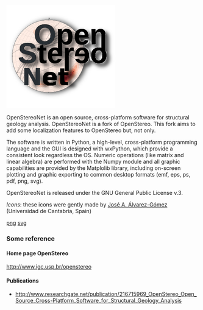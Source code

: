 ![openstereonet logo](openstereonet.png)

OpenStereoNet is an open source, cross-platform software for structural geology analysis.
OpenStereoNet is a fork of OpenStereo. This fork aims to add some localization features to OpenStereo but, not only.

The software is written in Python, a high-level, cross-platform programming language and 
the GUI is designed with wxPython, which provide a consistent look regardless the OS. 
Numeric operations (like matrix and linear algebra) are performed with the Numpy module and 
all graphic capabilities are provided by the Matplolib library, including on-screen plotting and 
graphic exporting to common desktop formats (emf, eps, ps, pdf, png, svg).

OpenStereoNet is released under the GNU General Public License v.3.


*Icons*: these icons were gently made by [José A. Álvarez-Gómez](http://www.linkedin.com/pub/jos%C3%A9-a-%C3%A1lvarez-g%C3%B3mez/2a/71a/987) (Universidad de Cantabria, Spain)

[png](http://www.igc.usp.br/fileadmin/files/openstereo/openstereo_icon.png)
[svg](http://www.igc.usp.br/fileadmin/files/openstereo/openstereo_icon.svg) 


### Some reference
#### Home page OpenStereo
http://www.igc.usp.br/openstereo
#### Publications
* http://www.researchgate.net/publication/216715969_OpenStereo_Open_Source_Cross-Platform_Software_for_Structural_Geology_Analysis
